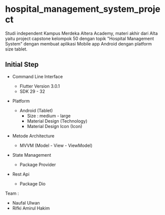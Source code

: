 # hospital_management_system_project

Studi independent Kampus Merdeka Altera Academy, materi akhir dari Alta yaitu project capstone  kelompok 50 dengan topik "Hospital Management System" dengan membuat aplikasi Mobile app Android dengan platform size tablet.

## Initial Step

- Command Line Interface

    - Flutter Version 3.0.1
    - SDK 29 - 32

- Platform

    - Android (Tablet) 
      - Size :  medium - large
      - Material Design (Technology)
      - Material Design Icon (Icon)

- Metode Architecture

    - MVVM (Model - View - ViewModel)

- State Management 

    - Package Provider

- Rest Api

    - Package Dio


Team : 
- Naufal Ulwan
- Rifki Amirul Hakim